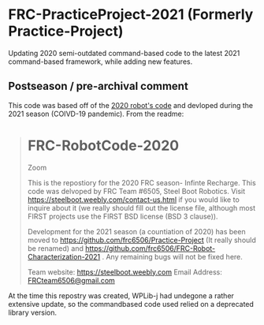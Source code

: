 # FRC-PracticeProject-2021 (Formerly Practice-Project)
Updating 2020 semi-outdated command-based code to the latest 2021 command-based framework, while adding new features.

## Postseason / pre-archival comment
This code was based off of the [2020 robot's code](https://github.com/frc6506/FRC-RobotCode-2020) and devloped during the 2021 season (COIVD-19 pandemic).
From the readme:
># FRC-RobotCode-2020
>
>Zoom
>
>This is the repostiory for the 2020 FRC season- Infinte Recharge. This code was delvoped by FRC Team #6505, Steel Boot Robotics. Visit https://steelboot.weebly.com/contact-us.html if you would like to inquire about it (we really should fill out the license file, although most FIRST projects use the FIRST BSD license (BSD 3 clause)).
>
>Development for the 2021 season (a countiation of 2020) has been moved to https://github.com/frc6506/Practice-Project (It really should be renamed) and https://github.com/frc6506/FRC-Robot-Characterization-2021 . Any remaining bugs will not be fixed here.
>
>Team website: https://steelboot.weebly.com Email Address: FRCteam6506@gmail.com

At the time this repostry was created, WPLib-j had undegone a rather extensive update, so the commandbased code used relied on a deprecated library version.
